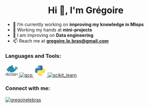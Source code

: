 <h1 align="center">Hi 👋, I'm Grégoire</h1>


- 🔭 I’m currently working on **improving my knowledge in Mlops**
- :see_no_evil: Working my hands at **mini-projects**
- :egg: I am improving on **Data engineering**
- 📫 Reach me at **gregoire.le.bras@gmail.com** 



<h3 align="left">Languages and Tools:</h3>
<p align="left"> <a href="https://www.docker.com/" target="_blank"> <img src="https://raw.githubusercontent.com/devicons/devicon/master/icons/docker/docker-original-wordmark.svg" alt="docker" width="40" height="40"/> </a> <a href="https://cloud.google.com" target="_blank"> <img src="https://www.vectorlogo.zone/logos/google_cloud/google_cloud-icon.svg" alt="gcp" width="40" height="40"/> </a> <a href="https://www.python.org" target="_blank"> <img src="https://raw.githubusercontent.com/devicons/devicon/master/icons/python/python-original.svg" alt="python" width="40" height="40"/> </a> <a href="https://scikit-learn.org/" target="_blank"> <img src="https://upload.wikimedia.org/wikipedia/commons/0/05/Scikit_learn_logo_small.svg" alt="scikit_learn" width="40" height="40"/> </a>  </p>

<h3 align="left">Connect with me:</h3>
<p align="left">

  
<a href="https://linkedin.com/in/gregoirelebras" target="blank"><img align="center" src="https://raw.githubusercontent.com/rahuldkjain/github-profile-readme-generator/master/src/images/icons/Social/linked-in-alt.svg" alt="gregoirelebras" height="30" width="40" /></a>
</p>
